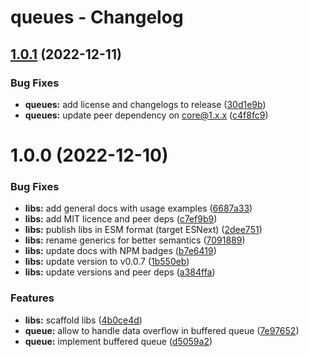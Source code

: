 # queues - Changelog

## [1.0.1](https://github.com/gund/pooley/compare/queues@v1.0.0...queues@v1.0.1) (2022-12-11)


### Bug Fixes

* **queues:** add license and changelogs to release ([30d1e9b](https://github.com/gund/pooley/commit/30d1e9b9b6873da6c500042224f73d76b76496ef))
* **queues:** update peer dependency on core@1.x.x ([c4f8fc9](https://github.com/gund/pooley/commit/c4f8fc9f73d464968117886a3bb95bfe46a71e84))

# 1.0.0 (2022-12-10)

### Bug Fixes

- **libs:** add general docs with usage examples ([6687a33](https://github.com/gund/pooley/commit/6687a332c026562e9fbadce5643c1ef1b5c5c230))
- **libs:** add MIT licence and peer deps ([c7ef9b9](https://github.com/gund/pooley/commit/c7ef9b94276ba59ec49e8db25e33635d45e37048))
- **libs:** publish libs in ESM format (target ESNext) ([2dee751](https://github.com/gund/pooley/commit/2dee751ee69870177020fc90088b0b8c5ee79431))
- **libs:** rename generics for better semantics ([7091889](https://github.com/gund/pooley/commit/7091889ba95b141dedf6308716061259da00bead))
- **libs:** update docs with NPM badges ([b7e6419](https://github.com/gund/pooley/commit/b7e6419de3003187816c523e4bb62b85479c2d2a))
- **libs:** update version to v0.0.7 ([1b550eb](https://github.com/gund/pooley/commit/1b550ebe810a77640e5dc2c030ef9cc404d5b147))
- **libs:** update versions and peer deps ([a384ffa](https://github.com/gund/pooley/commit/a384ffa33dc84a54d8c3132431249d5c85790279))

### Features

- **libs:** scaffold libs ([4b0ce4d](https://github.com/gund/pooley/commit/4b0ce4d838714d54ba80a0c5bcad1dbfeceaa80a))
- **queue:** allow to handle data overflow in buffered queue ([7e97652](https://github.com/gund/pooley/commit/7e976524aeebc8109e1fb78517716c39ac1afb7b))
- **queue:** implement buffered queue ([d5059a2](https://github.com/gund/pooley/commit/d5059a28a6d09cd235bad984ed1d292ef868717a))
